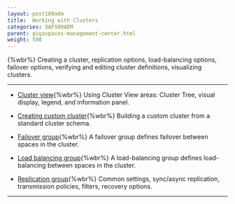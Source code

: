 ```yaml
---
layout: post100adm
title:  Working with Clusters
categories: XAP100ADM
parent: gigaspaces-management-center.html
weight: 500
---
```


{%wbr%}
 Creating a cluster, replication options, load-balancing options, failover options, verifying and editing cluster definitions, visualizing clusters.


<hr/>

- [Cluster view](./cluster-view---gigaspaces-browser.html){%wbr%}
Using Cluster View areas: Cluster Tree, visual display, legend, and information panel.

- [Creating custom cluster](./creating-custom-cluster---gigaspaces-browser.html){%wbr%}
Building a custom cluster from a standard cluster schema.

- [Failover group](./failover-group---gigaspaces-browser.html){%wbr%}
A failover group defines failover between spaces in the cluster.

- [Load balancing group](./load-balancing-group---gigaspaces-browser.html){%wbr%}
A load-balancing group defines load-balancing between spaces in the cluster.

- [Replication group](./replication-group---gigaspaces-browser.html){%wbr%}
Common settings, sync/async replication, transmission policies, filters, recovery options.




<hr/>

